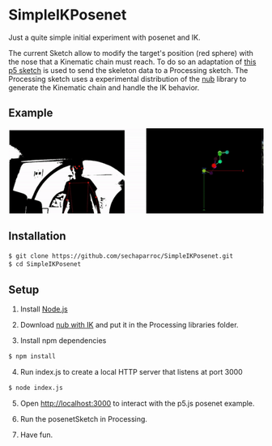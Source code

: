 # SimpleIKPosenet
Just a quite simple initial experiment with posenet and IK.

The current Sketch allow to modify the target's position (red sphere) with the nose that a Kinematic chain must reach. 
To do so an adaptation of [this p5 sketch](https://editor.p5js.org/kylemcdonald/sketches/H1OoUd9h7) is used to send the skeleton data to a Processing sketch.
The Processing sketch uses a experimental distribution of the [nub](https://github.com/VisualComputing/nub) library to generate the Kinematic chain and handle the IK behavior.  

## Example
![Example](https://github.com/sechaparroc/SimpleIKPosenet/blob/master/posenet.gif)

## Installation

 ```sh
 $ git clone https://github.com/sechaparroc/SimpleIKPosenet.git
 $ cd SimpleIKPosenet
 ```
## Setup

1. Install [Node.js](http://nodejs.org/)

2. Download [nub with IK](https://github.com/VisualComputing/nub/blob/ik/distribution/nub-7/download/nub.zip) and put it in the Processing libraries folder.

3. Install npm dependencies

 ```sh
 $ npm install
 ```

4. Run index.js to create a local HTTP server that listens at port 3000

 ```sh
 $ node index.js
 ```

5. Open <http://localhost:3000> to interact with the p5.js posenet example.

6. Run the posenetSketch in Processing.

7. Have fun.
